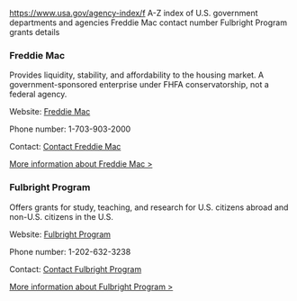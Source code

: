

https://www.usa.gov/agency-index/f
A-Z index of U.S. government departments and agencies
Freddie Mac contact number
Fulbright Program grants details

### Freddie Mac

Provides liquidity, stability, and affordability to the housing market. A government-sponsored enterprise under FHFA conservatorship, not a federal agency.

Website: [Freddie Mac](http://www.freddiemac.com)

Phone number: 1-703-903-2000

Contact: [Contact Freddie Mac](https://www.freddiemac.com/about/contact-us)

[More information about Freddie Mac >](https://www.usa.gov/agencies/freddie-mac)

### Fulbright Program

Offers grants for study, teaching, and research for U.S. citizens abroad and non-U.S. citizens in the U.S.

Website: [Fulbright Program](https://eca.state.gov/fulbright)

Phone number: 1-202-632-3238

Contact: [Contact Fulbright Program](https://eca.state.gov/fulbright/contact-us)

[More information about Fulbright Program >](https://www.usa.gov/agencies/fulbright-program)
